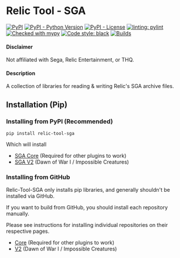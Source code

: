 # Relic Tool - SGA
[![PyPI](https://img.shields.io/pypi/v/relic-tool-sga)](https://pypi.org/project/relic-tool-sga/)
[![PyPI - Python Version](https://img.shields.io/pypi/pyversions/relic-tool-sga)](https://www.python.org/downloads/)
[![PyPI - License](https://img.shields.io/pypi/l/relic-tool-sga)](https://github.com/MAK-Relic-Tool/Relic-Tool-SGA/blob/main/LICENSE.txt)
[![linting: pylint](https://img.shields.io/badge/linting-pylint-yellowgreen)](https://github.com/PyCQA/pylint)
[![Checked with mypy](http://www.mypy-lang.org/static/mypy_badge.svg)](http://mypy-lang.org/)
[![Code style: black](https://img.shields.io/badge/code%20style-black-000000.svg)](https://github.com/psf/black)
[![Builds](https://github.com/MAK-Relic-Tool/Relic-Tool-SGA/actions/workflows/build-check.yml/badge.svg)](https://github.com/MAK-Relic-Tool/Relic-Tool-SGA/actions/workflows/build-check.yml)

#### Disclaimer
Not affiliated with Sega, Relic Entertainment, or THQ.

#### Description
A collection of libraries for reading & writing Relic's SGA archive files.

## Installation (Pip)
### Installing from PyPI (Recommended)
```
pip install relic-tool-sga
```
Which will install
- [SGA Core](https://github.com/MAK-Relic-Tool/SGA-Core) (Required for other plugins to work)
- [SGA V2](https://github.com/MAK-Relic-Tool/SGA-V2) (Dawn of War I / Impossible Creatures)


### Installing from GitHub
Relic-Tool-SGA only installs pip libraries, and generally shouldn't be installed via GitHub.

If you want to build from GitHub, you should install each repository manually.

Please see instructions for installing  individual repositories on their respective pages.
- [Core](https://github.com/MAK-Relic-Tool/SGA-Core) (Required for other plugins to work)
- [V2](https://github.com/MAK-Relic-Tool/SGA-V2) (Dawn of War I / Impossible Creatures)
